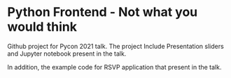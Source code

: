 # Python Frontend - Not what you would think

Github project for Pycon 2021 talk. The project Include Presentation sliders and Jupyter notebook present in the talk.

In addition, the example code for RSVP application that present in the talk.